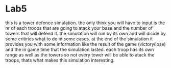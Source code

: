 # Lab5

this is a tower defence simulation. the only think you will have to input is the nr of each troops that are going to atack your base and the number of towers that will defend it. the simulation will run by its own and will dicide by some critiries what to do in some cases. at the end of the simulation it provides you with some information like the result of the game (victory/lose) and the in game time that the simulation lasted. each troop has its own range as well as the towers so not every tower will be able to atack the troops, thats what makes this simulation interesting.
